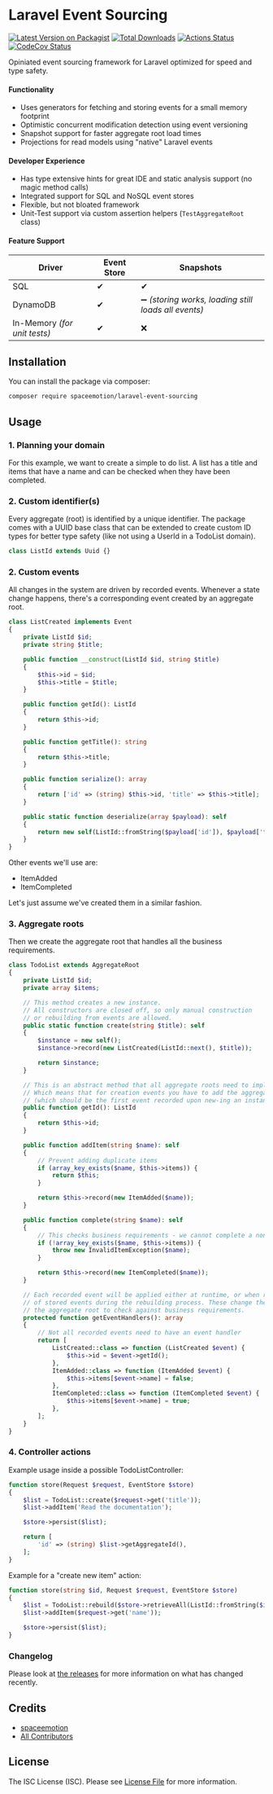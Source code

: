 <!--README_START-->

# Laravel Event Sourcing

[![Latest Version on Packagist](https://img.shields.io/packagist/v/spaceemotion/laravel-event-sourcing.svg?style=flat-square)](https://packagist.org/packages/spaceemotion/laravel-event-sourcing)
[![Total Downloads](https://img.shields.io/packagist/dt/spaceemotion/laravel-event-sourcing.svg?style=flat-square)](https://packagist.org/packages/spaceemotion/laravel-event-sourcing)
[![Actions Status](https://github.com/spaceemotion/laravel-event-sourcing/workflows/CI/badge.svg)](https://github.com/spaceemotion/laravel-event-sourcing/actions)
[![CodeCov Status](https://codecov.io/gh/spaceemotion/laravel-event-sourcing/branch/master/graph/badge.svg)](https://codecov.io/gh/spaceemotion/laravel-event-sourcing)

Opiniated event sourcing framework for Laravel optimized for speed and type safety.

#### Functionality
- Uses generators for fetching and storing events for a small memory footprint
- Optimistic concurrent modification detection using event versioning
- Snapshot support for faster aggregate root load times
- Projections for read models using "native" Laravel events

#### Developer Experience
- Has type extensive hints for great IDE and static analysis support (no magic method calls)
- Integrated support for SQL and NoSQL event stores
- Flexible, but not bloated framework
- Unit-Test support via custom assertion helpers (`TestAggregateRoot` class)

#### Feature Support
Driver | Event Store | Snapshots
-------|-------------|----------
SQL | ✔ | ✔
DynamoDB | ✔ | ➖ _(storing works, loading still loads all events)_
In-Memory _(for unit tests)_ | ✔ | ❌

## Installation

You can install the package via composer:

```bash
composer require spaceemotion/laravel-event-sourcing
```

## Usage
### 1. Planning your domain
For this example, we want to create a simple to do list. A list has a title and items that have a name and can be
checked when they have been completed.

### 2. Custom identifier(s)
Every aggregate (root) is identified by a unique identifier. The package comes with a UUID base class
that can be extended to create custom ID types for better type safety (like not using a UserId in a TodoList domain).

```php
class ListId extends Uuid {}
```

### 2. Custom events
All changes in the system are driven by recorded events. Whenever a state change happens,
there's a corresponding event created by an aggregate root.

```php
class ListCreated implements Event
{
    private ListId $id;
    private string $title;

    public function __construct(ListId $id, string $title)
    {
        $this->id = $id;
        $this->title = $title;
    }

    public function getId(): ListId
    {
        return $this->id;
    }

    public function getTitle(): string
    {
        return $this->title;
    }

    public function serialize(): array
    {
        return ['id' => (string) $this->id, 'title' => $this->title];
    }

    public static function deserialize(array $payload): self
    {
        return new self(ListId::fromString($payload['id']), $payload['title']);
    }
}
```

Other events we'll use are:
- ItemAdded
- ItemCompleted

Let's just assume we've created them in a similar fashion.

### 3. Aggregate roots

Then we create the aggregate root that handles all the business requirements.

```php
class TodoList extends AggregateRoot
{
    private ListId $id;
    private array $items;

    // This method creates a new instance.
    // All constructors are closed off, so only manual construction
    // or rebuilding from events are allowed.
    public static function create(string $title): self
    {
        $instance = new self();
        $instance->record(new ListCreated(ListId::next(), $title));

        return $instance;
    }

    // This is an abstract method that all aggregate roots need to implement.
    // Which means that for creation events you have to add the aggregate ID.
    // (which should be the first event recorded upon new-ing an instance).
    public function getId(): ListId
    {
        return $this->id;
    }

    public function addItem(string $name): self
    {
        // Prevent adding duplicate items
        if (array_key_exists($name, $this->items)) {
            return $this;
        }

        return $this->record(new ItemAdded($name));
    }

    public function complete(string $name): self
    {
        // This checks business requirements - we cannot complete a non-existent item
        if (!array_key_exists($name, $this->items)) {
            throw new InvalidItemException($name);
        }

        return $this->record(new ItemCompleted($name));
    }

    // Each recorded event will be applied either at runtime, or when rebuilding from a list
    // of stored events during the rebuilding process. These change the internal state of
    // the aggregate root to check against business requirements.
    protected function getEventHandlers(): array
    {
        // Not all recorded events need to have an event handler
        return [
            ListCreated::class => function (ListCreated $event) {
                $this->id = $event->getId();
            },
            ItemAdded::class => function (ItemAdded $event) {
                $this->items[$event->name] = false;
            },
            ItemCompleted::class => function (ItemCompleted $event) {
                $this->items[$event->name] = true;
            },
        ];
    }
}
```

### 4. Controller actions
Example usage inside a possible TodoListController:

```php
function store(Request $request, EventStore $store)
{
    $list = TodoList::create($request->get('title'));
    $list->addItem('Read the documentation');

    $store->persist($list);

    return [
        'id' => (string) $list->getAggregateId(),
    ];
}
```

Example for a "create new item" action:

```php
function store(string $id, Request $request, EventStore $store)
{
    $list = TodoList::rebuild($store->retrieveAll(ListId::fromString($id)));
    $list->addItem($request->get('name'));

    $store->persist($list);
}
```

### Changelog

Please look at [the releases](https://github.com/spaceemotion/laravel-event-sourcing/releases) for more information on what has changed recently.

## Credits

- [spaceemotion](https://github.com/spaceemotion)
- [All Contributors](https://github.com/spaceemotion/laravel-event-sourcing/contributors)

## License

The ISC License (ISC). Please see [License File](LICENSE.md) for more information.
